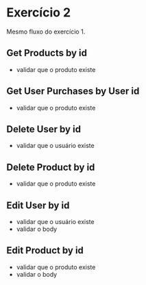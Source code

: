 # Exercício 2
Mesmo fluxo do exercício 1.

## Get Products by id
- validar que o produto existe

## Get User Purchases by User id
- validar que o produto existe

## Delete User by id
- validar que o usuário existe

## Delete Product by id
- validar que o produto existe

## Edit User by id
- validar que o usuário existe
- validar o body

## Edit Product by id
- validar que o produto existe
- validar o body
